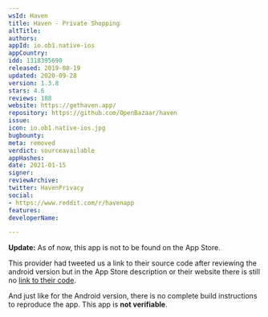 ```yaml
---
wsId: Haven
title: Haven - Private Shopping
altTitle: 
authors: 
appId: io.ob1.native-ios
appCountry: 
idd: 1318395690
released: 2019-08-19
updated: 2020-09-28
version: 1.3.8
stars: 4.6
reviews: 188
website: https://gethaven.app/
repository: https://github.com/OpenBazaar/haven
issue: 
icon: io.ob1.native-ios.jpg
bugbounty: 
meta: removed
verdict: sourceavailable
appHashes: 
date: 2021-01-15
signer: 
reviewArchive: 
twitter: HavenPrivacy
social:
- https://www.reddit.com/r/havenapp
features: 
developerName: 

---
```


**Update:** As of now, this app is not to be found on the App Store.

This provider had tweeted us a link to their source code after reviewing the
android version but in the App Store description or their website there is still
no [link to their code](https://github.com/OpenBazaar/haven).

And just like for the Android version, there is no complete build instructions
to reproduce the app. This app is **not verifiable**.
